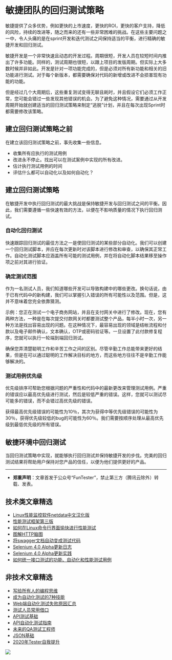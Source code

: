 # 敏捷团队的回归测试策略



敏捷提供了众多优势，例如更快的上市速度，更快的ROI，更快的客户支持，降低的风险，持续的改进等，随之而来的还有一些非常困难的挑战。在这些主要问题之一中，令人头痛的是在sprint开发和迭代测试之间保持适当的平衡，进行精确的敏捷开发和回归测试。

敏捷开发是一个非常快速且动态的开发过程。周期很短，开发人员在较短时间内推出了许多功能。同样的，测试周期也很短，以跟上项目的发版周期。但实际上大多数时候并非如此。开发是针对一项功能完成的，但是必须对所有新功能和相关的旧功能进行测试。对于每个新版本，都需要确保对代码的新增或改进不会损害现有功能的功能。

但是经过几个大周期后，这些重复测试变得无聊且耗时，并且假设它们必须工作正常，您可能会错过一些发现其他错误的机会。为了避免这种情况，需要通过从开发周期开始就创建适当的回归测试策略来制定“逃脱”计划，并且在每次出现Sprint时都需要修改该策略。

## 建立回归测试策略之前

在建立该回归测试策略之前，事先收集一些信息。

* 收集所有应执行的测试用例
* 改进永不停止。找出可以在测试案例中实现的所有改进。
* 估计执行测试用例的时间
* 评估什么都可以自动化以及如何自动化？


## 建立回归测试策略

在敏捷开发中执行回归测试的最大挑战是保持敏捷开发与回归测试之间的平衡。因此，我们需要遵循一些快速有效的方法，以便在不影响质量的情况下执行回归测试。

### 自动化回归测试

快速跟踪回归测试的最佳方法之一是使回归测试的某些部分自动化。我们可以创建一个回归测试脚本，并应在每次更新时对该脚本进行修改和审查，以确保其正常工作。自动化测试脚本应涵盖所有可能的测试用例，并在将自动化脚本结果移至操作项之前对其进行验证。

### 确定测试范围

作为一名测试人员，我们知道哪些开发可以导致构建中的哪些更改。换句话说，由于已有代码中的新构建，我们可以掌握引入错误的所有可能性以及范围。但是，这并不意味着您完全依靠猜测。

示例：您正在测试一个电子商务网站，并且在支付网关中进行了修改。现在，您有两种方法，一种是在每次提交付款网关时都要测试整个产品，每半小时一次，另一种方法是找出容易出现的问题。在这种情况下，最容易出现的领域是结帐流程和付款以及电子邮件确认，文本确认，OTP或密码验证等。一旦设置了此付款修复程序，您就可以执行一轮端到端回归测试。

确保您弄清楚聪明工作和辛苦工作之间的区别。尽管辛勤工作总能带来更好的结果，但是在可以通过聪明的工作解决目标的地方，而这些地方往往不是辛勤工作能够解决的。

### 测试用例优先级

优先级排序可帮助您根据问题的严重性和代码中的最新更改来管理测试用例。严重的错误应以最高优先级进行测试，然后是较低严重的错误。这样，您就可以测试尽可能多的错误，而不会错过高优先级的错误。

获得最高优先级错误的可能性为10％，其次为获得中等优先级错误的可能性为30％，获得优先级较低的bug的可能性为60％。我们需要按顺序处理从最高优先级到最低优先级的所有错误。

## 敏捷环境中回归测试

当回归测试策略中实现，就能够执行回归测试并保持敏捷开发的步伐。完美的回归测试结果将帮助用户保持对您产品的信任，以便为他们提供更好的产品。


---
* **郑重声明**：文章首发于公众号“FunTester”，禁止第三方（腾讯云除外）转载、发表。

## 技术类文章精选

- [Linux性能监控软件netdata中文汉化版](https://mp.weixin.qq.com/s/fdXtK-5WwKnxjLZdyg6-nA)
- [性能测试框架第三版](https://mp.weixin.qq.com/s/Mk3PoH7oJX7baFmbeLtl_w)
- [如何在Linux命令行界面愉快进行性能测试](https://mp.weixin.qq.com/s/fwGqBe1SpA2V0lPfAOd04Q)
- [图解HTTP脑图](https://mp.weixin.qq.com/s/100Vm8FVEuXs0x6rDGTipw)
- [将swagger文档自动变成测试代码](https://mp.weixin.qq.com/s/SY8mVenj0zMe5b47GS9VSQ)
- [Selenium 4.0 Alpha更新日志](https://mp.weixin.qq.com/s/tU7sm-pcbpRNwDU9D3OVTQ)
- [Selenium 4.0 Alpha更新实践](https://mp.weixin.qq.com/s/yT9wpO5o5aWBUus494TIHw)
- [如何统一接口测试的功能、自动化和性能测试用例](https://mp.weixin.qq.com/s/1xqtXNVw7BdUa03nVcsMTg)

## 非技术文章精选

- [写给所有人的编程思维](https://mp.weixin.qq.com/s/Oj33UCnYfbUgzsBzEm2GPQ)
- [成为自动化测试的7种技能](https://mp.weixin.qq.com/s/e-HAGMO0JLR7VBBWLvk0dQ)
- [Web端自动化测试失败原因汇总](https://mp.weixin.qq.com/s/qzFth-Q9e8MTms1M8L5TyA)
- [测试人员常用借口](https://mp.weixin.qq.com/s/0k_Ciud2sOpRb5PPiVzECw)
- [API测试基础](https://mp.weixin.qq.com/s/bkbUEa9CF21xMYSlhPcULw)
- [API自动化测试指南](https://mp.weixin.qq.com/s/uy_Vn_ZVUEu3YAI1gW2T_A)
- [未来的QA测试工程师](https://mp.weixin.qq.com/s/ngL4sbEjZm7OFAyyWyQ3nQ)
- [JSON基础](https://mp.weixin.qq.com/s/tnQmAFfFbRloYp8J9TYurw)
- [2020年Tester自我提升](https://mp.weixin.qq.com/s/vuhUp85_6Sbg6ReAN3TTSQ)

![](https://mmbiz.qpic.cn/mmbiz_jpg/13eN86FKXzCxr0Sa2MXpNKicZE024zJm73r4hrjticMMYViagtaSXxwsyhmRmOrdXPXfS5zB2ILHtaqNSoWGRwa8Q/640)
